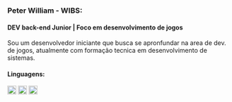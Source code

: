 
<h3>Peter William - WIBS:</h3>
<h4>DEV back-end Junior | Foco em desenvolvimento de jogos</h4>
<div>
  Sou um desenvolvedor iniciante que busca se apronfundar na area de dev. de jogos, atualmente com formação tecnica em desenvolvimento de sistemas.
</div>
<h4>Linguagens:</h4>

  <img src="https://upload.wikimedia.org/wikipedia/commons/thumb/c/c3/Python-logo-notext.svg/1200px-Python-logo-notext.svg.png" width="20" height="20"></img>
  <img src="https://upload.wikimedia.org/wikipedia/commons/thumb/6/61/HTML5_logo_and_wordmark.svg/250px-HTML5_logo_and_wordmark.svg.png" width="20" height="20" ></img>
  <img src="https://assets.zabbix.com/img/brands/php.svg" width="20" height="20" ></img>
  <br />



  
